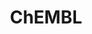 ---
bigquery: https://console.cloud.google.com/bigquery?p=patents-public-data&d=ebi_chembl&page=dataset
citation: '"The ChEMBL database in 2017." Anna Gaulton, Anne Hersey, Michał Nowotka,
  A Patrícia Bento, Jon Chambers, David Mendez, Prudence Mutowo, Francis Atkinson,
  Louisa J Bellis, Elena Cibrián-Uhalte, Mark Davies, Nathan Dedman, Anneli Karlsson,
  María Paula Magariños, John P Overington, George Papadatos, Ines Smit, Andrew R
  Leach Nucleic acids Research (2017) 45 (Database Issue), D945-D954'
contributors: European Bioinformatics Institute
cost: None
description: ChEMBL Data is a manually curated database of small molecules used in
  drug discovery, including information about existing patented drugs.
documentation: 'schema: https://www.ebi.ac.uk/chembl/db_schema


  '
last_edit: Mon, 04 Apr 2022 19:07:30 GMT
location: https://console.cloud.google.com/marketplace/product/google_patents_public_datasets/chembl
maintained_by: EMBL-EBI, an outstation of European Molecular Biology Laboratory
related_publications: '

  ChEMBL: towards direct deposition of bioassay data.


  Mendez D, Gaulton A, Bento AP, Chambers J, De Veij M, Félix E, Magariños MP, Mosquera
  JF, Mutowo P, Nowotka M, Gordillo-Marañón M, Hunter F, Junco L, Mugumbate G, Rodriguez-Lopez
  M, Atkinson F, Bosc N, Radoux CJ, Segura-Cabrera A, Hersey A, Leach AR.


  — Nucleic Acids Res. 2019; 47(D1):D930-D940. doi: 10.1093/nar/gky1075

  '
schema_fields: '[''homologue'', ''standard_units'', ''warning_description'', ''ddd_id'',
  ''cell_source_organism'', ''standard_text_value'', ''oral'', ''go_id'', ''l5'',
  ''assay_tissue'', ''molecular_mechanism'', ''protein_class_synonym'', ''doi'', ''comp_go_id'',
  ''level4'', ''activity_id'', ''dosage_form'', ''assay_tax_id'', ''as_id'', ''compsyn_id'',
  ''activity_count'', ''parent_type'', ''ddd_value'', ''alert_name'', ''ad_type'',
  ''metabolite_record_id'', ''record_id'', ''mol_irac_id'', ''cx_most_bpka'', ''le'',
  ''dosed_ingredient'', ''authors'', ''volume'', ''warning_country'', ''strength'',
  ''uberon_id'', ''molfile'', ''molregno'', ''drug_record_id'', ''assay_test_type'',
  ''alogp'', ''level3_description'', ''research_stem'', ''active_ingredient'', ''sequence'',
  ''molecule_type'', ''mw_monoisotopic'', ''updated_by'', ''site_id'', ''aromatic_rings'',
  ''level1_description'', ''withdrawn_flag'', ''indref_id'', ''mutation'', ''met_conversion'',
  ''warning_id'', ''chembl_id'', ''pref_name'', ''l2'', ''assay_param_id'', ''previous_company'',
  ''major_class'', ''idx'', ''doc_id'', ''alert_set_id'', ''standard_type'', ''text_value'',
  ''nda_type'', ''level4_description'', ''cell_name'', ''isoform'', ''smarts'', ''prodrug'',
  ''value'', ''synonyms'', ''normal_range_min'', ''last_active'', ''country'', ''drug_substance_flag'',
  ''entity_id'', ''frac_class_id'', ''src_assay_id'', ''end_position'', ''curated_by'',
  ''standard_relation'', ''ap_id'', ''smid'', ''patent_no'', ''component_type'', ''stem'',
  ''pathway_id'', ''short_name'', ''mc_organism'', ''assay_strain'', ''protein_class_desc'',
  ''assay_cell_type'', ''relationship_desc'', ''bao_id'', ''met_id'', ''patent_use_code'',
  ''first_page'', ''trade_name'', ''variant_id'', ''l7'', ''sitecomp_id'', ''protein_class_id'',
  ''mesh_id'', ''level2'', ''innovator_company'', ''natural_product'', ''helm_notation'',
  ''usan_stem_definition'', ''src_id'', ''biocomp_id'', ''comp_class_id'', ''who_name'',
  ''oc_id'', ''acd_logp'', ''version'', ''qed_weighted'', ''data_validity_comment'',
  ''enzyme_tid'', ''warning_class'', ''downgraded'', ''who_extra'', ''domain_name'',
  ''warning_type'', ''parent_molregno'', ''published_units'', ''published_type'',
  ''tissue_id'', ''component_id'', ''black_box_warning'', ''l3'', ''formulation_id'',
  ''db_version'', ''cell_ontology_id'', ''hbd'', ''aspect'', ''res_stem_id'', ''potential_duplicate'',
  ''num_ro5_violations'', ''tid'', ''standard_inchi_key'', ''entity_type'', ''direct_interaction'',
  ''src_short_name'', ''withdrawn_year'', ''structure_type'', ''active_molregno'',
  ''parent_id'', ''pathway_key'', ''delist_flag'', ''indication_class'', ''qudt_units'',
  ''assay_class_id'', ''orig_description'', ''mol_frac_id'', ''warnref_id'', ''acd_most_apka'',
  ''domain_description'', ''therapeutic_flag'', ''confidence_score'', ''full_molformula'',
  ''mechanism_comment'', ''mol_atc_id'', ''assay_organism'', ''clo_id'', ''l8'', ''doc_type'',
  ''toid'', ''parameter_value'', ''availability_type'', ''src_compound_id'', ''rtb'',
  ''metref_id'', ''year'', ''aidx'', ''assay_source'', ''sequence_md5sum'', ''ass_cls_map_id'',
  ''molsyn_id'', ''assay_category'', ''relation'', ''alert_id'', ''cl_lincs_id'',
  ''irac_code'', ''domain_type'', ''chebi_par_id'', ''standard_value'', ''ddd_admr'',
  ''start_position'', ''cx_logp'', ''priority'', ''substrate_record_id'', ''topical'',
  ''level3'', ''title'', ''abstract'', ''hba'', ''withdrawn_country'', ''psa'', ''actsm_id'',
  ''target_mapping'', ''source'', ''syn_type'', ''sei'', ''normal_range_max'', ''cell_description'',
  ''ref_url'', ''first_in_class'', ''atc_code'', ''approval_date'', ''acd_logd'',
  ''cx_most_apka'', ''creation_date'', ''acd_most_bpka'', ''target_type'', ''assay_desc'',
  ''domain_id'', ''db_source'', ''ddd_units'', ''usan_stem_id'', ''tax_id'', ''withdrawn_reason'',
  ''pchembl_value'', ''published_relation'', ''standard_inchi'', ''name'', ''ddd_comment'',
  ''patent_expire_date'', ''molecular_species'', ''comments'', ''action_type'', ''compound_key'',
  ''cellosaurus_id'', ''mc_target_accession'', ''job_id'', ''bei'', ''last_page'',
  ''company'', ''component_synonym'', ''met_comment'', ''disease_efficacy'', ''applicant_full_name'',
  ''l1'', ''cell_id'', ''enzyme_name'', ''frac_code'', ''bao_format'', ''warning_year'',
  ''assay_id'', ''curation_comment'', ''full_mwt'', ''first_approval'', ''hba_lipinski'',
  ''ingredient'', ''rgid'', ''ref_id'', ''cx_logd'', ''units'', ''drugind_id'', ''cell_source_tissue'',
  ''irac_class_id'', ''confidence'', ''binding_site_comment'', ''efo_term'', ''published_value'',
  ''hbd_lipinski'', ''cidx'', ''predbind_id'', ''issue'', ''prediction_method'', ''level1'',
  ''l4'', ''mol_hrac_id'', ''relationship_type'', ''mc_target_name'', ''hrac_class_id'',
  ''hrac_code'', ''activity_comment'', ''class_type'', ''tid_fixed'', ''organism'',
  ''lle'', ''canonical_smiles'', ''mw_freebase'', ''polymer_flag'', ''inorganic_flag'',
  ''status'', ''mecref_id'', ''targcomp_id'', ''log_id'', ''heavy_atoms'', ''type'',
  ''annotation'', ''protclasssyn_id'', ''assay_type'', ''targrel_id'', ''accession'',
  ''bao_endpoint'', ''mesh_heading'', ''caloha_id'', ''std_act_id'', ''drug_product_flag'',
  ''prod_pat_id'', ''set_name'', ''description'', ''ro3_pass'', ''usan_stem'', ''mechanism_of_action'',
  ''cell_source_tax_id'', ''efo_id'', ''updated_on'', ''level2_description'', ''definition'',
  ''num_lipinski_ro5_violations'', ''source_domain_id'', ''withdrawn_class'', ''species_group_flag'',
  ''pubmed_id'', ''chirality'', ''path'', ''ridx'', ''uo_units'', ''target_desc'',
  ''standard_flag'', ''level5'', ''mc_target_type'', ''max_phase'', ''mc_tax_id'',
  ''route'', ''related_tid'', ''upper_value'', ''tbl'', ''product_id'', ''site_residues'',
  ''parenteral'', ''ref_type'', ''label'', ''compd_id'', ''parameter_type'', ''subgroup'',
  ''usan_year'', ''stem_class'', ''standard_upper_value'', ''cpd_str_alert_id'', ''patent_id'',
  ''mec_id'', ''assay_subcellular_fraction'', ''l6'', ''co_stem_id'', ''bto_id'',
  ''publication_number'', ''compound_name'', ''max_phase_for_ind'', ''usan_substem'',
  ''journal'', ''stat'', ''src_description'', ''class_level'', ''relationship'', ''submission_date'',
  ''site_name'', ''num_alerts'', ''result_flag'', ''selectivity_comment'', ''parent_go_id'']'
shortname: chembl
tags:
- biotechnology
- health
- chemical
- bioinformatics
- medical
terms_of_use: CC BY-SA 3.0
title: ChEMBL
uuid: e232a192-965c-4ec9-904c-155b6dfe56c5
---